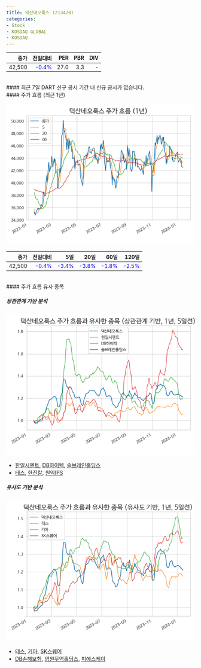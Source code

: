 ```yaml
---
title: 덕산네오룩스 (213420)
categories:
- Stock
- KOSDAQ GLOBAL
- KOSDAQ
---
```


|**종가**|**전일대비**|**PER**|**PBR**|**DIV**|
|---:|-------:|--:|--:|--:|
|42,500|<span style="color: blue">-0.4%</span>|27.0|3.3|-|

<!-- more -->

<br>
#### 최근 7일 DART 신규 공시
기간 내 신규 공시가 없습니다.

<br>
#### 주가 흐름 (최근 1년)

![213420](/assets/images/stock/213420.png)

|**종가**|**전일대비**|**5일**|**20일**|**60일**|**120일**|
|---:|-------:|--:|---:|---:|----:|
|42,500|<span style="color: blue">-0.4%</span>|<span style="color: blue">-3.4%</span>|<span style="color: blue">-3.8%</span>|<span style="color: blue">-1.8%</span>|<span style="color: blue">-2.5%</span>|

<br>
#### 주가 흐름 유사 종목

##### 상관관계 기반 분석

![213420](/assets/images/stock/213420_corr.png)
- [한일시멘트](/300720/), [DB하이텍](/000990/), [솔브레인홀딩스](/036830/)
- [테스](/095610/), [한진칼](/180640/), [원익IPS](/240810/)

##### 유사도 기반 분석

![213420](/assets/images/stock/213420_sim.png)
- [테스](/095610/), [기아](/000270/), [SK스퀘어](/402340/)
- [DB손해보험](/005830/), [영원무역홀딩스](/009970/), [피에스케이](/319660/)